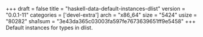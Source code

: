+++
draft = false
title = "haskell-data-default-instances-dlist"
version = "0.0.1-11"
categories = ['devel-extra']
arch = "x86_64"
size = "5424"
usize = "80282"
sha1sum = "3e43da365c03003fa597fe7673639651ff9e5458"
+++
Default instances for types in dlist.